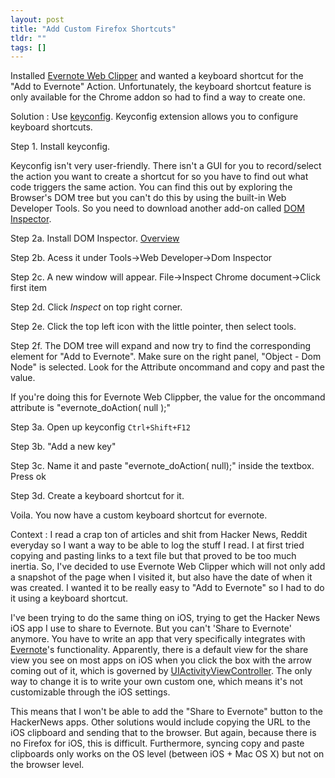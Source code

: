 ```yaml
---
layout: post
title: "Add Custom Firefox Shortcuts"
tldr: ""
tags: []
---
```


[1]: http://evernote.com/webclipper/
[2]: http://kb.mozillazine.org/Keyconfig_extension
[3]: https://addons.mozilla.org/en-US/firefox/addon/dom-inspector-6622/
[4]: https://developer.mozilla.org/en-US/docs/DOM_Inspector/Introduction_to_DOM_Inspector

Installed [Evernote Web Clipper][1] and wanted a keyboard shortcut for the "Add to Evernote" Action. Unfortunately, the keyboard shortcut feature is only available for the Chrome addon so had to find a way to create one.

Solution : Use [keyconfig][2]. Keyconfig extension allows you to configure keyboard shortcuts. 

Step 1. Install keyconfig. 

Keyconfig isn't very user-friendly. There isn't a GUI for you to record/select the action you want to create a shortcut for so you have to find out what code triggers the same action. You can find this out by exploring the Browser's DOM tree but you can't do this by using the built-in Web Developer Tools. So you need to download another add-on called [DOM Inspector][3].

Step 2a. Install DOM Inspector. [Overview][4]

Step 2b. Acess it under Tools->Web Developer->Dom Inspector

Step 2c. A new window will appear. File->Inspect Chrome document->Click first item

Step 2d. Click *Inspect* on top right corner.

Step 2e. Click the top left icon with the little pointer, then select tools.

Step 2f. The DOM tree will expand and now try to find the corresponding element for "Add to Evernote". Make sure on the right panel, "Object - Dom Node" is selected. Look for the Attribute oncommand and copy and past the value.

If you're doing this for Evernote Web Clippber, the value for the oncommand attribute is "evernote_doAction( null );"

Step 3a. Open up keyconfig `Ctrl+Shift+F12`

Step 3b. "Add a new key"

Step 3c. Name it and paste "evernote_doAction( null);" inside the textbox. Press ok

Step 3d. Create a keyboard shortcut for it. 

Voila. You now have a custom keyboard shortcut for evernote. 

Context : I read a crap ton of articles and shit from Hacker News, Reddit everyday so I want a way to be able to log the stuff I read. I at first tried copying and pasting links to a text file but that proved to be too much inertia. So, I've decided to use Evernote Web Clipper which will not only add a snapshot of the page when I visited it, but also have the date of when it was created. I wanted it to be really easy to "Add to Evernote" so I had to do it using a keyboard shortcut.

[a1]: http://appcenter.evernote.com/
[a2]: https://developer.apple.com/library/ios/documentation/uikit/reference/UIActivityViewController_Class/Reference/Reference.html

I've been trying to do the same thing on iOS, trying to get the Hacker News iOS app I use to share to Evernote. But you can't 'Share to Evernote' anymore. You have to write an app that very specifically integrates with [Evernote][a1]'s functionality. Apparently, there is a default view for the share view you see on most apps on iOS when you click the box with the arrow coming out of it, which is governed by [UIActivityViewController][a2]. The only way to change it is to write your own custom one, which means it's not customizable through the iOS settings.

This means that I won't be able to add the "Share to Evernote" button to the HackerNews apps. Other solutions would include copying the URL to the iOS clipboard and sending that to the browser. But again, because there is no Firefox for iOS, this is difficult. Furthermore, syncing copy and paste clipboards only works on the OS level (between iOS + Mac OS X) but not on the browser level. 



